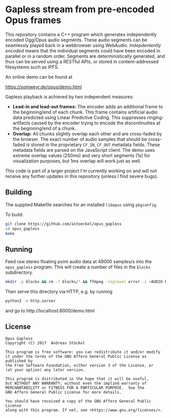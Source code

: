 # Gapless stream from pre-encoded Opus frames

This repository contains a C++ program which generates independently encoded Ogg/Opus audio segments. These audio segments can be seamlessly played back in a webbrowser using WebAudio. *Indepdentently encoded* means that the individual segments could have been encoded in parallel or in a random order. Segments are deterministically generated, and thus can be served using a RESTful APIs, or stored in content-addressed filesystems such as IPFS.

An online demo can be found at

https://somweyr.de/opus/demo.html

Gapless playback is achieved by two independent measures:
* **Lead-in and lead-out frames:** The encoder adds an additional frame to the beginning/end of each chunk. This frame contains artificial audio data predicted using Linear Predictive Coding. This suppresses ringing-artifacts caused by the encoder trying to encode the discontinuities at the beginning/end of a chunk.
* **Overlap:** All chunks slightly overlap each other and are cross-faded by the browser. The exact number of audio samples that should be cross-faded is stored in the proprietary `CF_IN`, `CF_OUT` metadata fields. These metadata fields are parsed on the JavaScript client. The demo uses extreme overlap values (250ms) and very short segments (1s) for visualization purposes, but 1ms overlap will work just as well.

This code is part of a larger project I'm currently working on and will not receive any further updates in this repository (unless I find severe bugs).

## Building

The supplied Makefile searches for an installed `libopus` using `pkgconfig`.

To build:
```sh
git clone https://github.com/astoeckel/opus_gapless
cd opus_gapless
make
```

## Running

Feed raw stereo floating point audio data at 48000 samples/s into the `opus_gapless` program. This will create a number of files in the `blocks` subdirectory.
```sh
mkdir -p blocks && rm -f blocks/* && ffmpeg -loglevel error -i <AUDIO FILE> -ac 2 -ar 48000 -f f32le - | ./opus_gapless
```

Then serve this directory via HTTP, e.g. by running
```sh
python3 -m http.server
```
and go to http://localhost:8000/demo.html


## License

```
Opus Gapless
Copyright (C) 2017  Andreas Stöckel

This program is free software: you can redistribute it and/or modify
it under the terms of the GNU Affero General Public License as published by
the Free Software Foundation, either version 3 of the License, or
(at your option) any later version.

This program is distributed in the hope that it will be useful,
but WITHOUT ANY WARRANTY; without even the implied warranty of
MERCHANTABILITY or FITNESS FOR A PARTICULAR PURPOSE.  See the
GNU Affero General Public License for more details.

You should have received a copy of the GNU Affero General Public License
along with this program. If not, see <https://www.gnu.org/licenses/>.
```
